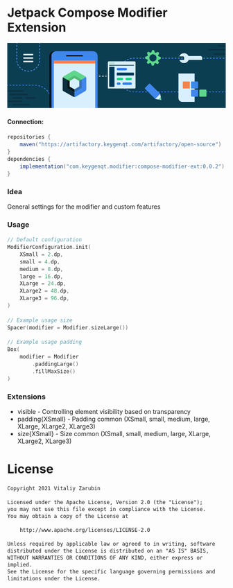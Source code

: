 Jetpack Compose Modifier Extension
===================

![picture](data/just-image.png)

#### Connection:

```gradle
repositories {
    maven("https://artifactory.keygenqt.com/artifactory/open-source")
}
dependencies {
    implementation("com.keygenqt.modifier:compose-modifier-ext:0.0.2")
}
```

### Idea

General settings for the modifier and custom features

### Usage

```kotlin
// Default configuration
ModifierConfiguration.init(
    XSmall = 2.dp,
    small = 4.dp,
    medium = 8.dp,
    large = 16.dp,
    XLarge = 24.dp,
    XLarge2 = 48.dp,
    XLarge3 = 96.dp,
)

// Example usage size
Spacer(modifier = Modifier.sizeLarge())

// Example usage padding
Box(
    modifier = Modifier
        .paddingLarge()
        .fillMaxSize()
)
```

### Extensions

* visible - Controlling element visibility based on transparency
* padding{XSmall} - Padding common (XSmall, small, medium, large, XLarge, XLarge2, XLarge3)
* size{XSmall} - Size common (XSmall, small, medium, large, XLarge, XLarge2, XLarge3)

# License

```
Copyright 2021 Vitaliy Zarubin

Licensed under the Apache License, Version 2.0 (the "License");
you may not use this file except in compliance with the License.
You may obtain a copy of the License at

    http://www.apache.org/licenses/LICENSE-2.0

Unless required by applicable law or agreed to in writing, software
distributed under the License is distributed on an "AS IS" BASIS,
WITHOUT WARRANTIES OR CONDITIONS OF ANY KIND, either express or implied.
See the License for the specific language governing permissions and
limitations under the License.
```